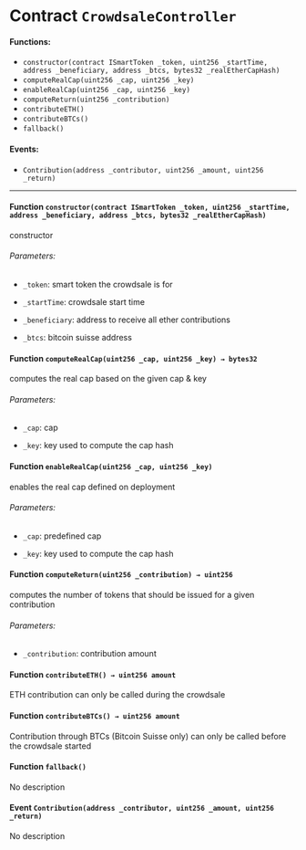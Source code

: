 # Contract `CrowdsaleController`



#### Functions:
- `constructor(contract ISmartToken _token, uint256 _startTime, address _beneficiary, address _btcs, bytes32 _realEtherCapHash)`
- `computeRealCap(uint256 _cap, uint256 _key)`
- `enableRealCap(uint256 _cap, uint256 _key)`
- `computeReturn(uint256 _contribution)`
- `contributeETH()`
- `contributeBTCs()`
- `fallback()`

#### Events:
- `Contribution(address _contributor, uint256 _amount, uint256 _return)`

---

#### Function `constructor(contract ISmartToken _token, uint256 _startTime, address _beneficiary, address _btcs, bytes32 _realEtherCapHash)`
constructor

###### Parameters:
- `_token`:          smart token the crowdsale is for

- `_startTime`:      crowdsale start time

- `_beneficiary`:    address to receive all ether contributions

- `_btcs`:           bitcoin suisse address
#### Function `computeRealCap(uint256 _cap, uint256 _key) → bytes32`
computes the real cap based on the given cap &amp; key

###### Parameters:
- `_cap`:    cap

- `_key`:    key used to compute the cap hash

#### Function `enableRealCap(uint256 _cap, uint256 _key)`
enables the real cap defined on deployment

###### Parameters:
- `_cap`:    predefined cap

- `_key`:    key used to compute the cap hash
#### Function `computeReturn(uint256 _contribution) → uint256`
computes the number of tokens that should be issued for a given contribution

###### Parameters:
- `_contribution`:    contribution amount

#### Function `contributeETH() → uint256 amount`
ETH contribution
can only be called during the crowdsale

#### Function `contributeBTCs() → uint256 amount`
Contribution through BTCs (Bitcoin Suisse only)
can only be called before the crowdsale started

#### Function `fallback()`
No description

#### Event `Contribution(address _contributor, uint256 _amount, uint256 _return)`
No description


